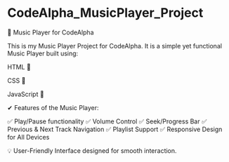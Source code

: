 # CodeAlpha_MusicPlayer_Project
🎵 Music Player for CodeAlpha

This is my Music Player Project for CodeAlpha.
It is a simple yet functional Music Player built using:

HTML 📄

CSS 🎨

JavaScript 🧩


✔ Features of the Music Player:

✅ Play/Pause functionality
✅ Volume Control
✅ Seek/Progress Bar
✅ Previous & Next Track Navigation
✅ Playlist Support
✅ Responsive Design for All Devices

💡 User-Friendly Interface designed for smooth interaction.
